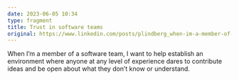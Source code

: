 ```yaml
---
date: 2023-06-05 10:34
type: fragment
title: Trust in software teams
original: https://www.linkedin.com/posts/plindberg_when-im-a-member-of-a-software-team-i-want-activity-7071403832131432448-lMp0/
---
```

When I’m a member of a software team, I want to help establish an environment where anyone at any level of experience dares to contribute ideas and be open about what they don’t know or understand.

